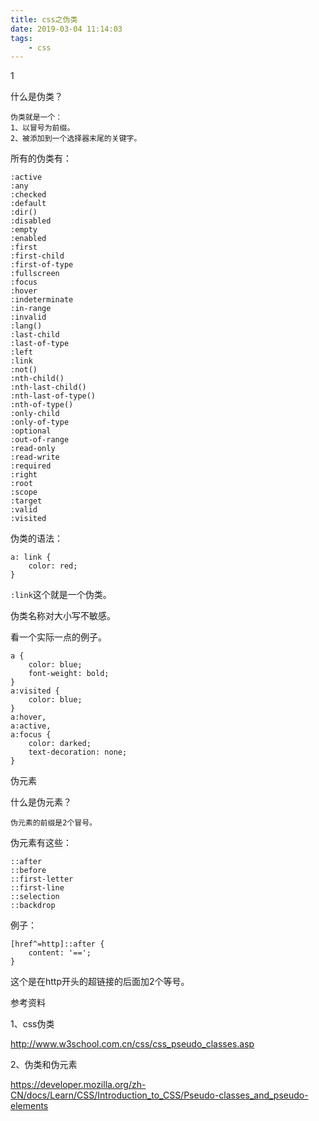 ```yaml
---
title: css之伪类
date: 2019-03-04 11:14:03
tags:
	- css
---
```




1

什么是伪类？

```
伪类就是一个：
1、以冒号为前缀。
2、被添加到一个选择器末尾的关键字。
```

所有的伪类有：

```
:active
:any
:checked
:default
:dir()
:disabled
:empty
:enabled
:first
:first-child
:first-of-type
:fullscreen
:focus
:hover
:indeterminate
:in-range
:invalid
:lang()
:last-child
:last-of-type
:left
:link
:not()
:nth-child()
:nth-last-child()
:nth-last-of-type()
:nth-of-type()
:only-child
:only-of-type
:optional
:out-of-range
:read-only
:read-write
:required
:right
:root
:scope
:target
:valid
:visited
```



伪类的语法：

```
a: link {
    color: red;
}
```

`:link`这个就是一个伪类。

伪类名称对大小写不敏感。



看一个实际一点的例子。

```
a {
    color: blue;
    font-weight: bold;
}
a:visited {
    color: blue;
}
a:hover,
a:active,
a:focus {
    color: darked;
    text-decoration: none;
}
```



伪元素

什么是伪元素？

```
伪元素的前缀是2个冒号。
```

伪元素有这些：

```
::after
::before
::first-letter
::first-line
::selection
::backdrop
```

例子：

```
[href^=http]::after {
    content: '==';
}
```

这个是在http开头的超链接的后面加2个等号。



参考资料

1、css伪类

http://www.w3school.com.cn/css/css_pseudo_classes.asp

2、伪类和伪元素

https://developer.mozilla.org/zh-CN/docs/Learn/CSS/Introduction_to_CSS/Pseudo-classes_and_pseudo-elements